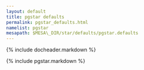 ```yaml
---
layout: default
title: pgstar defaults
permalink: pgstar_defaults.html
namelist: pgstar
mesapath: $MESA\_DIR/star/defaults/pgstar.defaults
---
```


{% include docheader.markdown %}

{% include pgstar.markdown %}

